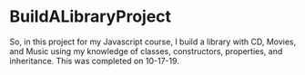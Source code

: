 # BuildALibraryProject

So, in this project for my Javascript course, I build a library with CD, Movies, and Music using my knowledge of classes, constructors, properties, and inheritance. This was completed on 10-17-19. 

